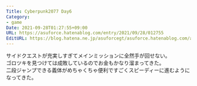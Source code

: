 ```yaml
---
Title: Cyberpunk2077 Day6
Category:
- game
Date: 2021-09-28T01:27:55+09:00
URL: https://asuforce.hatenablog.com/entry/2021/09/28/012755
EditURL: https://blog.hatena.ne.jp/asuforcegt/asuforce.hatenablog.com/atom/entry/13574176438016530297
---
```


サイドクエストが充実しすぎてメインミッションに全然手が回せない。  
ゴロツキを見つけては成敗しているのでお金もかなり溜まってきた。  
二段ジャンプできる義体がめちゃくちゃ便利ですごくスピーディーに進むようになってきた。
